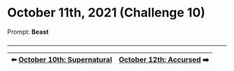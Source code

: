 # October 11th, 2021 (Challenge 10)

Prompt: **Beast**

###

---

| ⬅️ [October 10th: Supernatural](2021-10-10-supernatural.md) | [October 12th: Accursed](2021-10-12-accursed.md) ➡️ |
|:-|-:|
